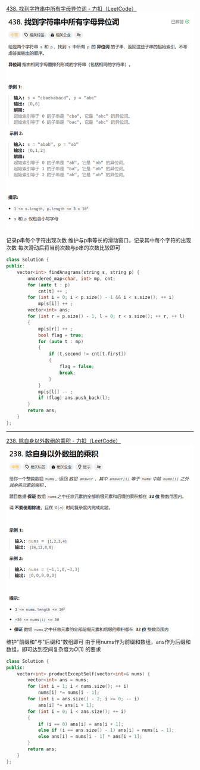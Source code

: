[438. 找到字符串中所有字母异位词 - 力扣（LeetCode）](https://leetcode.cn/problems/find-all-anagrams-in-a-string/description/?envType=study-plan-v2&envId=top-100-liked)
![image.png](https://raw.githubusercontent.com/ren77281/pigco-image/main/img/202404221719656.png)

记录p串每个字符出现次数
维护与p串等长的滑动窗口，记录其中每个字符的出现次数
每次滑动后将当前次数与p串的次数比较即可
```cpp
class Solution {
public:
    vector<int> findAnagrams(string s, string p) {
        unordered_map<char, int> mp, cnt;
        for (auto t : p)
            cnt[t] ++ ;
        for (int i = 0; i < p.size() - 1 && i < s.size(); ++ i)
            mp[s[i]] ++ ;
        vector<int> ans;
        for (int r = p.size() - 1, l = 0; r < s.size(); ++ r, ++ l)
        {
            mp[s[r]] ++ ;
            bool flag = true;
            for (auto t : mp)
            {
                if (t.second != cnt[t.first])
                {
                    flag = false;
                    break;
                }
            }
            mp[s[l]] -- ;
            if (flag) ans.push_back(l);
        }
        return ans;
    }
};
```
***
[238. 除自身以外数组的乘积 - 力扣（LeetCode）](https://leetcode.cn/problems/product-of-array-except-self/description/?envType=study-plan-v2&envId=top-100-liked)
![image.png](https://raw.githubusercontent.com/ren77281/pigco-image/main/img/202404221719491.png)
维护"前缀和"与"后缀和"数组即可
由于用nums作为前缀和数组，ans作为后缀和数组，即可达到空间复杂度为$O(1)$ 的要求
```cpp
class Solution {
public:
    vector<int> productExceptSelf(vector<int>& nums) {
        vector<int> ans = nums;
        for (int i = 1; i < nums.size(); ++ i)
            nums[i] *= nums[i - 1];
        for (int i = ans.size() - 2; i >= 0; -- i)
            ans[i] *= ans[i + 1];
        for (int i = 0; i < ans.size(); ++ i)
        {
            if (i == 0) ans[i] = ans[i + 1];
            else if (i == ans.size() - 1) ans[i] = nums[i - 1];
            else ans[i] = nums[i - 1] * ans[i + 1];
        }
        return ans;
    }
};
```